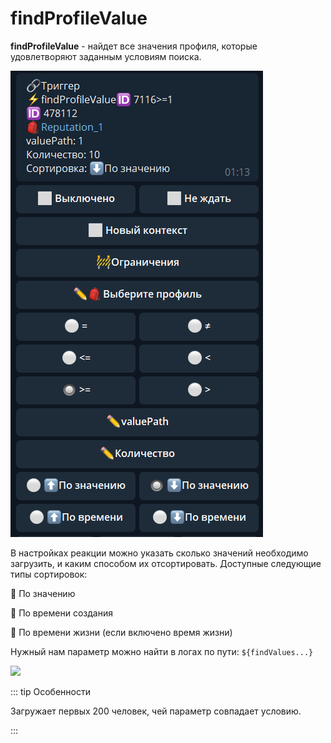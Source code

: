 # findProfileValue

**findProfileValue** - найдет все значения профиля, которые удовлетворяют заданным условиям поиска.

![](./1.png)

В настройках реакции можно указать сколько значений необходимо загрузить, и каким способом их отсортировать. Доступные следующие типы сортировок:

🔸 По значению

🔸 По времени создания

🔸 По времени жизни (если включено время жизни)



Нужный нам параметр можно найти в логах по пути:
```${findValues...}```

![](./2.png)

::: tip  Особенности

Загружает первых 200 человек, чей параметр совпадает условию.

:::





